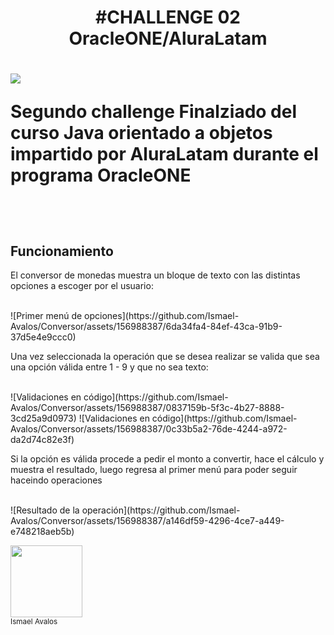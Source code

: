 <h1 align="center"> #CHALLENGE 02 OracleONE/AluraLatam <h1>
  <img src="https://github.com/Ismael-Avalos/Conversor/assets/156988387/24861813-7a88-4acc-a32b-e3571e922c7d">
  <p>Segundo challenge Finalziado del curso Java orientado a objetos impartido por AluraLatam durante el programa OracleONE</p><br>
  <h2>Funcionamiento</h2>
  <p>El conversor de monedas muestra un bloque de texto con las distintas opciones a escoger por el usuario:</p><br>
  ![Primer menú de opciones](https://github.com/Ismael-Avalos/Conversor/assets/156988387/6da34fa4-84ef-43ca-91b9-37d5e4e9ccc0)<br>
  <p>Una vez seleccionada la operación que se desea realizar se valida que sea una opción válida entre 1 - 9 y que no sea texto:</p><br>
  ![Validaciones en código](https://github.com/Ismael-Avalos/Conversor/assets/156988387/0837159b-5f3c-4b27-8888-3cd25a9d0973)
  ![Validaciones en código](https://github.com/Ismael-Avalos/Conversor/assets/156988387/0c33b5a2-76de-4244-a972-da2d74c82e3f)<br>
  <p>Si la opción es válida procede a pedir el monto a convertir, hace el cálculo y muestra el resultado, luego regresa al primer menú para poder seguir haceindo operaciones</p><br>
  ![Resultado de la operación](https://github.com/Ismael-Avalos/Conversor/assets/156988387/a146df59-4296-4ce7-a449-e748218aeb5b)

  <img src="https://avatars.githubusercontent.com/u/156988387?v=4" width=115><br><sub>Ismael Avalos</sub>
